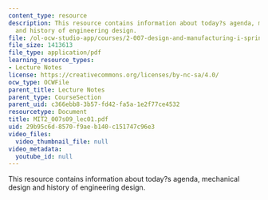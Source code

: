```yaml
---
content_type: resource
description: This resource contains information about today?s agenda, mechanical design
  and history of engineering design.
file: /ol-ocw-studio-app/courses/2-007-design-and-manufacturing-i-spring-2009/29b95c6d8570f9aeb140c151747c96e3_MIT2_007s09_lec01.pdf
file_size: 1413613
file_type: application/pdf
learning_resource_types:
- Lecture Notes
license: https://creativecommons.org/licenses/by-nc-sa/4.0/
ocw_type: OCWFile
parent_title: Lecture Notes
parent_type: CourseSection
parent_uid: c366ebb8-3b57-fd42-fa5a-1e2f77ce4532
resourcetype: Document
title: MIT2_007s09_lec01.pdf
uid: 29b95c6d-8570-f9ae-b140-c151747c96e3
video_files:
  video_thumbnail_file: null
video_metadata:
  youtube_id: null
---
```

This resource contains information about today?s agenda, mechanical design and history of engineering design.